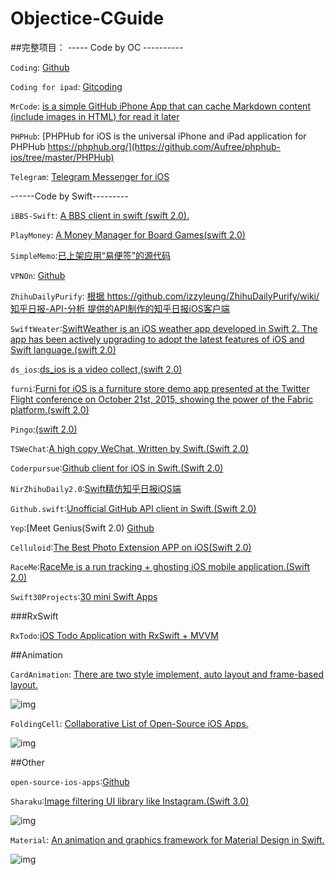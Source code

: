 # Objectice-CGuide

##完整项目：
----- Code by OC ----------

`Coding`: [Github](https://github.com/Coding/Coding-iOS)

`Coding for ipad`: [Gitcoding](https://coding.net/u/coding/p/Coding-iPad/git?hmsr=toutiao.io&utm_medium=toutiao.io&utm_source=toutiao.io)

`MrCode`: [is a simple GitHub iPhone App that can cache Markdown content (include images in HTML) for read it later](https://github.com/haolloyin/MrCode) 

`PHPHub`: [PHPHub for iOS is the universal iPhone and iPad application for PHPHub https://phphub.org/](https://github.com/Aufree/phphub-ios/tree/master/PHPHub)

`Telegram`: [Telegram Messenger for iOS](https://github.com/peter-iakovlev/Telegram)

------Code by Swift---------

`iBBS-Swift`: [A BBS client in swift (swift 2.0).](https://github.com/iAugux/iBBS-Swift)

`PlayMoney`: [A Money Manager for Board Games(swift 2.0)](https://github.com/richardxyx/Play-Money/tree/master/Play%20Money)

`SimpleMemo`:[已上架应用“易便签”的源代码](https://github.com/likumb/SimpleMemo)

`VPNOn`: [Github](https://github.com/lexrus/VPNOn)

`ZhihuDailyPurify`: [根据 https://github.com/izzyleung/ZhihuDailyPurify/wiki/知乎日报-API-分析 提供的API制作的知乎日报iOS客户端](https://github.com/zpz1237/NirZhihuDaily2.0)

`SwiftWeater`:[SwiftWeather is an iOS weather app developed in Swift 2. The app has been actively upgrading to adopt the latest features of iOS and Swift language.(swift 2.0)](https://github.com/JakeLin/SwiftWeather)

`ds_ios`:[ds_ios is a video collect,(swift 2.0)](https://github.com/doushiDev/ds_ios)

`furni`:[Furni for iOS is a furniture store demo app presented at the Twitter Flight conference on October 21st, 2015, showing the power of the Fabric platform.(swift 2.0)](https://github.com/twitterdev/furni-ios)

`Pingo`:[(swift 2.0)](https://github.com/gaowanli/PinGo)

`TSWeChat`:[A high copy WeChat, Written by Swift.(Swift 2.0)](https://github.com/hilen/TSWeChat)

`Coderpursue`:[Github client for iOS in Swift.(Swift 2.0)](https://github.com/wenghengcong/Coderpursue)

`NirZhihuDaily2.0`:[Swift精仿知乎日报iOS端](https://github.com/zpz1237/NirZhihuDaily2.0)

`Github.swift`:[Unofficial GitHub API client in Swift.(Swift 2.0)](https://github.com/onmyway133/Github.swift)

`Yep`:[Meet Genius(Swift 2.0) [Github](https://github.com/CatchChat/Yep)

`Celluloid`:[The Best Photo Extension APP on iOS(Swift 2.0)](https://github.com/100mango/Celluloid)

`RaceMe`:[RaceMe is a run tracking + ghosting iOS mobile application.(Swift 2.0)](https://github.com/enochng1/RaceMe)

`Swift30Projects`:[30 mini Swift Apps](https://github.com/soapyigu/Swift30Projects)

###RxSwift

 `RxTodo`:[iOS Todo Application with RxSwift + MVVM ](https://github.com/devxoul/RxTodo)

##Animation

`CardAnimation`: [There are two style implement, auto layout and frame-based layout.](https://github.com/seedante/CardAnimation)

![img](https://camo.githubusercontent.com/6036f276ae5018ae37a71fd16575fee8dbf449de/68747470733a2f2f6431337961637572716a676172612e636c6f756466726f6e742e6e65742f75736572732f33323339392f73637265656e73686f74732f313236353438372f6174746163686d656e74732f3137333534352f7365637265742d70726f6a6563742d616e696d6174696f6e5f32782e676966)

`FoldingCell`: [Collaborative List of Open-Source iOS Apps.](https://github.com/Ramotion/folding-cell)

![img](https://github.com/Ramotion/folding-cell/blob/master/Screenshots/folding-cell.gif)

##Other

`open-source-ios-apps`:[Github](https://github.com/dkhamsing/open-source-ios-apps)

`Sharaku`:[Image filtering UI library like Instagram.(Swift 3.0)](https://github.com/makomori/Sharaku)

![img](https://github.com/makomori/Sharaku/blob/master/sharaku_animation.gif)

`Material`: [An animation and graphics framework for Material Design in Swift.](https://github.com/CosmicMind/Material)

![img](http://cosmicmind.com/samples/github/page-tab-bar-controller-2.png)
